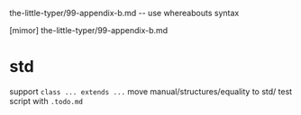 the-little-typer/99-appendix-b.md -- use whereabouts syntax

[mimor] the-little-typer/99-appendix-b.md

# std

support `class ... extends ...`
move manual/structures/equality to std/
test script with `.todo.md`
